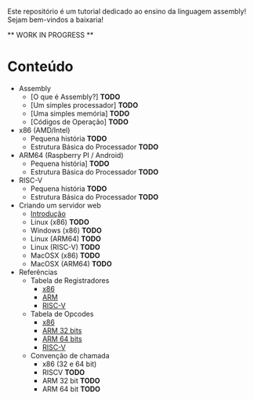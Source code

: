 
Este repositório é um tutorial dedicado ao ensino da linguagem assembly! Sejam bem-vindos a baixaria!

** WORK IN PROGRESS **

Conteúdo
========

* Assembly
  * [O que é Assembly?] **TODO**
  * [Um simples processador] **TODO**
  * [Uma simples memória] **TODO**
  * [Códigos de Operação] **TODO**
* x86 (AMD/Intel)
  * Pequena história **TODO**
  * Estrutura Básica do Processador **TODO**
* ARM64 (Raspberry PI / Android)
  * Pequena história] **TODO**
  * Estrutura Básica do Processador **TODO**
* RISC-V
  * Pequena história **TODO**
  * Estrutura Básica do Processador **TODO**
* Criando um servidor web
  * [Introdução](/webserver/intro)
  * Linux (x86) **TODO**
  * Windows (x86) **TODO**
  * Linux (ARM64) **TODO**
  * Linux (RISC-V) **TODO**
  * MacOSX (x86) **TODO**
  * MacOSX (ARM64) **TODO**
* Referências
  * Tabela de Registradores
    * [x86](/registers/x86)
    * [ARM](/registers/arm)
    * [RISC-V](/registers/riscv)
  * Tabela de Opcodes
    * [x86](/opcodes/x86)
    * [ARM 32 bits](/opcodes/arm)
    * [ARM 64 bits](/opcodes/arm64)
    * [RISC-V](/opcodes/riscv)
  * Convenção de chamada
    * x86 (32 e 64 bit)
    * RISCV **TODO**
    * ARM 32 bit **TODO**
    * ARM 64 bit **TODO**
